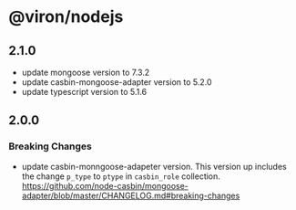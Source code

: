 # @viron/nodejs

## 2.1.0
- update mongoose version to 7.3.2
- update casbin-mongoose-adapter version to 5.2.0
- update typescript version to 5.1.6

## 2.0.0

### Breaking Changes

- update casbin-monngoose-adapeter version.
This version up includes the change `p_type` to `ptype` in `casbin_role` collection.
https://github.com/node-casbin/mongoose-adapter/blob/master/CHANGELOG.md#breaking-changes